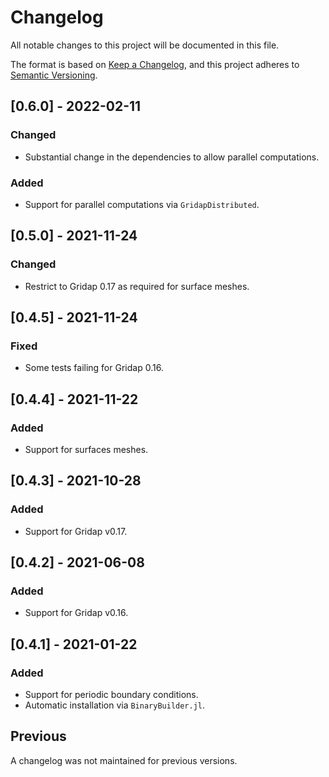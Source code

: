 # Changelog
All notable changes to this project will be documented in this file.

The format is based on [Keep a Changelog](https://keepachangelog.com/en/1.0.0/),
and this project adheres to [Semantic Versioning](https://semver.org/spec/v2.0.0.html).

## [0.6.0] - 2022-02-11
### Changed
- Substantial change in the dependencies to allow parallel computations.

### Added
- Support for parallel computations via `GridapDistributed`.

## [0.5.0] - 2021-11-24
### Changed
- Restrict to Gridap 0.17 as required for surface meshes.

## [0.4.5] - 2021-11-24
### Fixed
- Some tests failing for Gridap 0.16.

## [0.4.4] - 2021-11-22

### Added
- Support for surfaces meshes.

## [0.4.3] - 2021-10-28

### Added
- Support for Gridap v0.17.

## [0.4.2] - 2021-06-08

### Added
- Support for Gridap v0.16.

## [0.4.1] - 2021-01-22

### Added
- Support for periodic boundary conditions.
- Automatic installation via `BinaryBuilder.jl`.

## Previous

A changelog was not maintained for previous versions.
